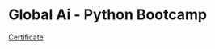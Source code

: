 # Global Ai - Python Bootcamp
[Certificate](https://github.com/cemalsezer/globalAi-Python-Bootcamp/blob/main/img/certifica.PNG?raw=true)
